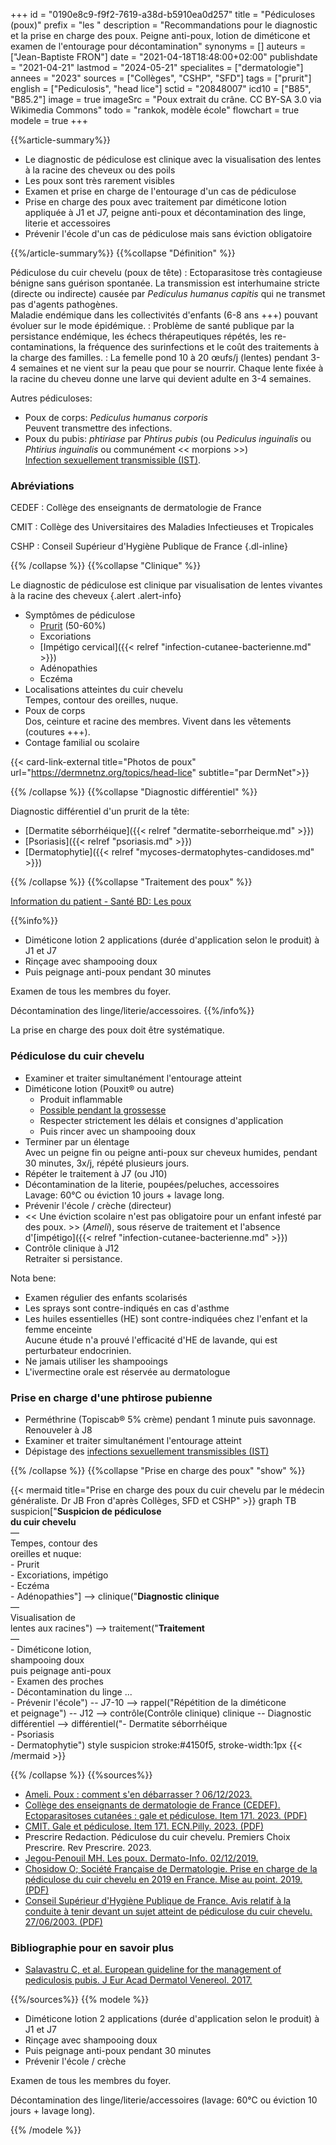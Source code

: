 +++
id = "0190e8c9-f9f2-7619-a38d-b5910ea0d257"
title = "Pédiculoses (poux)"
prefix = "les "
description = "Recommandations pour le diagnostic et la prise en charge des poux. Peigne anti-poux, lotion de diméticone et examen de l'entourage pour décontamination"
synonyms = []
auteurs = ["Jean-Baptiste FRON"]
date = "2021-04-18T18:48:00+02:00"
publishdate = "2021-04-21"
lastmod = "2024-05-21"
specialites = ["dermatologie"]
annees = "2023"
sources = ["Collèges", "CSHP", "SFD"]
tags = ["prurit"]
english = ["Pediculosis", "head lice"]
sctid = "20848007"
icd10 = ["B85", "B85.2"]
image = true
imageSrc = "Poux extrait du crâne. CC BY-SA 3.0 via Wikimedia Commons"
todo = "rankok, modèle école"
flowchart = true
modele = true
+++

{{%article-summary%}}

- Le diagnostic de pédiculose est clinique avec la visualisation des lentes à la racine des cheveux ou des poils
- Les poux sont très rarement visibles
- Examen et prise en charge de l'entourage d'un cas de pédiculose
- Prise en charge des poux avec traitement par diméticone lotion appliquée à J1 et J7, peigne anti-poux et décontamination des linge, literie et accessoires
- Prévenir l'école d'un cas de pédiculose mais sans éviction obligatoire

{{%/article-summary%}}
{{%collapse "Définition" %}}

Pédiculose du cuir chevelu (poux de tête)
: Ectoparasitose très contagieuse bénigne sans guérison spontanée. La transmission est interhumaine stricte (directe ou indirecte) causée par *Pediculus humanus capitis* qui ne transmet pas d'agents pathogènes.  
Maladie endémique dans les collectivités d'enfants (6-8 ans +++) pouvant évoluer sur le mode épidémique.
: Problème de santé publique par la persistance endémique, les échecs thérapeutiques répétés, les re-contaminations, la fréquence des surinfections et le coût des traitements à la charge des familles.
: La femelle pond 10 à 20 œufs/j (lentes) pendant 3-4 semaines et ne vient sur la peau que pour se nourrir. Chaque lente fixée à la racine du cheveu donne une larve qui devient adulte en 3-4 semaines.

Autres pédiculoses:

- Poux de corps: *Pediculus humanus corporis*  
  Peuvent transmettre des infections.
- Poux du pubis: *phtiriase* par *Phtirus pubis* (ou *Pediculus inguinalis* ou *Phtirius inguinalis* ou communément << morpions >>)  
  [Infection sexuellement transmissible (IST)](/tags/ist/).

### Abréviations

CEDEF
: Collège des enseignants de dermatologie de France

CMIT
: Collège des Universitaires des Maladies Infectieuses et Tropicales

CSHP
: Conseil Supérieur d'Hygiène Publique de France
{.dl-inline}

{{% /collapse %}}
{{%collapse "Clinique" %}}

Le diagnostic de pédiculose est clinique par visualisation de lentes vivantes à la racine des cheveux
{.alert .alert-info}

- Symptômes de pédiculose
  - [Prurit](/tags/prurit/) (50-60%)
  - Excoriations
  - [Impétigo cervical]({{< relref "infection-cutanee-bacterienne.md" >}})
  - Adénopathies
  - Eczéma
- Localisations atteintes du cuir chevelu  
  Tempes, contour des oreilles, nuque.
- Poux de corps  
  Dos, ceinture et racine des membres. Vivent dans les vêtements (coutures +++).
- Contage familial ou scolaire

{{< card-link-external title="Photos de poux" url="https://dermnetnz.org/topics/head-lice" subtitle="par DermNet">}}

{{% /collapse %}}
{{%collapse "Diagnostic différentiel" %}}

Diagnostic différentiel d'un prurit de la tête:

- [Dermatite séborrhéique]({{< relref "dermatite-seborrheique.md" >}})
- [Psoriasis]({{< relref "psoriasis.md" >}})
- [Dermatophytie]({{< relref "mycoses-dermatophytes-candidoses.md" >}})

{{% /collapse %}}
{{%collapse "Traitement des poux" %}}

[Information du patient - Santé BD: Les poux](https://santebd.org/les-fiches-santebd/docteur-generaliste/je-me-protege-contre-les-poux)

{{%info%}}

- Diméticone lotion 2 applications (durée d'application selon le produit) à J1 et J7
- Rinçage avec shampooing doux
- Puis peignage anti-poux pendant 30 minutes

Examen de tous les membres du foyer.

Décontamination des linge/literie/accessoires.
{{%/info%}}

La prise en charge des poux doit être systématique.

### Pédiculose du cuir chevelu

- Examiner et traiter simultanément l'entourage atteint
- Diméticone lotion (Pouxit® ou autre)
  - Produit inflammable
  - [Possible pendant la grossesse](https://www.lecrat.fr/12157/)
  - Respecter strictement les délais et consignes d'application
  - Puis rincer avec un shampooing doux
- Terminer par un élentage  
  Avec un peigne fin ou peigne anti-poux sur cheveux humides, pendant 30 minutes, 3x/j, répété plusieurs jours.
- Répéter le traitement à J7 (ou J10)
- Décontamination de la literie, poupées/peluches, accessoires  
  Lavage: 60°C ou éviction 10 jours + lavage long.
- Prévenir l'école / crèche (directeur)
- << Une éviction scolaire n'est pas obligatoire pour un enfant infesté par des poux. >> (*Ameli*), sous réserve de traitement et l'absence d'[impétigo]({{< relref "infection-cutanee-bacterienne.md" >}})
- Contrôle clinique à J12  
  Retraiter si persistance.

Nota bene:

- Examen régulier des enfants scolarisés
- Les sprays sont contre-indiqués en cas d'asthme
- Les huiles essentielles (HE) sont contre-indiquées chez l'enfant et la femme enceinte  
  Aucune étude n'a prouvé l'efficacité d'HE de lavande, qui est perturbateur endocrinien.
- Ne jamais utiliser les shampooings
- L'ivermectine orale est réservée au dermatologue

### Prise en charge d'une phtirose pubienne

- Perméthrine (Topiscab® 5% crème) pendant 1 minute puis savonnage. Renouveler à J8
- Examiner et traiter simultanément l'entourage atteint
- Dépistage des [infections sexuellement transmissibles (IST)](/tags/ist/)

{{% /collapse %}}
{{%collapse "Prise en charge des poux" "show" %}}

{{< mermaid title="Prise en charge des poux du cuir chevelu par le médecin généraliste. Dr JB Fron d'après Collèges, SFD et CSHP" >}}
graph TB
  suspicion["<b>Suspicion de pédiculose<br>du cuir chevelu</b><br>—<br>Tempes, contour des<br>oreilles et nuque:<br>- Prurit<br>- Excoriations, impétigo<br>- Eczéma<br>- Adénopathies"] --> clinique("<b>Diagnostic clinique</b><br>—<br>Visualisation de<br>lentes aux racines") --> traitement("<b>Traitement</b><br>—<br>- Diméticone lotion, <br>shampooing doux<br>puis peignage anti-poux<br>- Examen des proches<br>- Décontamination du linge ...<br>- Prévenir l'école") -- J7-10 --> rappel("Répétition de la diméticone<br>et peignage") -- J12 --> contrôle(Contrôle clinique)
    clinique -- Diagnostic différentiel --> différentiel("- Dermatite séborrhéique<br>- Psoriasis<br>- Dermatophytie")
  style suspicion stroke:#4150f5, stroke-width:1px
{{< /mermaid >}}

{{% /collapse %}}
{{%sources%}}

- [Ameli. Poux : comment s'en débarrasser ? 06/12/2023.](https://www.ameli.fr/assure/sante/themes/poux/bons-reflexes)
- [Collège des enseignants de dermatologie de France (CEDEF). Ectoparasitoses cutanées : gale et pédiculose. Item 171. 2023. (PDF)](https://cedef.info/wp-content/uploads/2023/09/Item-171-%E2%80%94-Ectoparasitoses-cutanees-gale-et-pediculose_CompressPdf.pdf)
- [CMIT. Gale et pédiculose. Item 171. ECN.Pilly. 2023. (PDF)](https://www.infectiologie.com/UserFiles/File/pilly-etudiant/items-edition-2023/pilly-2023-item-171.pdf)
- Prescrire Redaction. Pédiculose du cuir chevelu. Premiers Choix Prescrire. Rev Prescrire. 2023.
- [Jegou-Penouil MH. Les poux. Dermato-Info. 02/12/2019.](https://dermato-info.fr/fr/les-maladies-de-la-peau/les-poux)
- [Chosidow O; Société Française de Dermatologie. Prise en charge de la pédiculose du cuir chevelu en 2019 en France. Mise au point. 2019. (PDF)](https://www.sfdermato.org/media/pdf/actualite/note-pediculos-sfd-gridist-51283d08cd07c9ac26310a6d2669ff30.pdf)
- [Conseil Supérieur d'Hygiène Publique de France. Avis relatif à la conduite à tenir devant un sujet atteint de pédiculose du cuir chevelu. 27/06/2003. (PDF)](https://www.hcsp.fr/Explore.cgi/Telecharger?NomFichier=a_mt_270603_pediculose.pdf)

### Bibliographie pour en savoir plus

- [Salavastru C, et al. European guideline for the management of pediculosis pubis. J Eur Acad Dermatol Venereol. 2017.](https://onlinelibrary.wiley.com/doi/epdf/10.1111/jdv.14420)

{{%/sources%}}
{{% modele %}}

- Diméticone lotion 2 applications (durée d'application selon le produit) à J1 et J7
- Rinçage avec shampooing doux
- Puis peignage anti-poux pendant 30 minutes
- Prévenir l'école / crèche

Examen de tous les membres du foyer.

Décontamination des linge/literie/accessoires (lavage: 60°C ou éviction 10 jours + lavage long).

{{% /modele %}}

